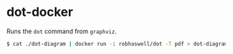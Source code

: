 dot-docker
==========

Runs the `dot` command from `graphviz`.

```sh
$ cat ./dot-diagram | docker run -i robhaswell/dot -T pdf > dot-diagram.pdf
```
